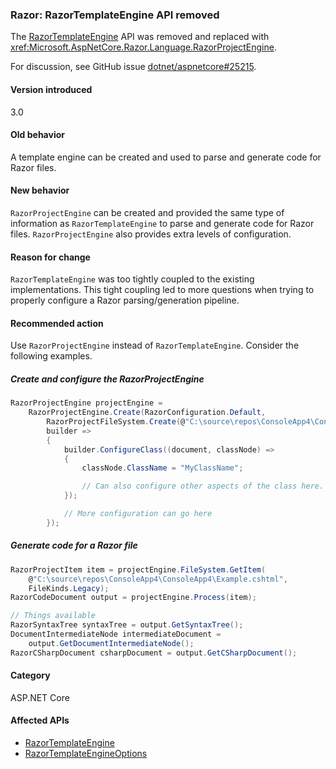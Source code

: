 ### Razor: RazorTemplateEngine API removed

The [RazorTemplateEngine](/dotnet/api/microsoft.aspnetcore.razor.language.razortemplateengine?view=aspnetcore-2.2) API was removed and replaced with <xref:Microsoft.AspNetCore.Razor.Language.RazorProjectEngine>.

For discussion, see GitHub issue [dotnet/aspnetcore#25215](https://github.com/dotnet/aspnetcore/issues/25215).

#### Version introduced

3.0

#### Old behavior

A template engine can be created and used to parse and generate code for Razor files.

#### New behavior

`RazorProjectEngine` can be created and provided the same type of information as `RazorTemplateEngine` to parse and generate code for Razor files. `RazorProjectEngine` also provides extra levels of configuration.

#### Reason for change

`RazorTemplateEngine` was too tightly coupled to the existing implementations. This tight coupling led to more questions when trying to properly configure a Razor parsing/generation pipeline.

#### Recommended action

Use `RazorProjectEngine` instead of `RazorTemplateEngine`. Consider the following examples.

##### Create and configure the RazorProjectEngine

```csharp
RazorProjectEngine projectEngine =
    RazorProjectEngine.Create(RazorConfiguration.Default,
        RazorProjectFileSystem.Create(@"C:\source\repos\ConsoleApp4\ConsoleApp4"),
        builder =>
        {
            builder.ConfigureClass((document, classNode) =>
            {
                classNode.ClassName = "MyClassName";

                // Can also configure other aspects of the class here.
            });

            // More configuration can go here
        });
```

##### Generate code for a Razor file

```csharp
RazorProjectItem item = projectEngine.FileSystem.GetItem(
    @"C:\source\repos\ConsoleApp4\ConsoleApp4\Example.cshtml",
    FileKinds.Legacy);
RazorCodeDocument output = projectEngine.Process(item);

// Things available
RazorSyntaxTree syntaxTree = output.GetSyntaxTree();
DocumentIntermediateNode intermediateDocument =
    output.GetDocumentIntermediateNode();
RazorCSharpDocument csharpDocument = output.GetCSharpDocument();
```

#### Category

ASP.NET Core

#### Affected APIs

- [RazorTemplateEngine](/dotnet/api/microsoft.aspnetcore.razor.language.razortemplateengine?view=aspnetcore-2.2)
- [RazorTemplateEngineOptions](/dotnet/api/microsoft.aspnetcore.razor.language.razortemplateengineoptions?view=aspnetcore-2.2)

<!--

#### Affected APIs

- `T:Microsoft.AspNetCore.Razor.Language.RazorTemplateEngine`
- `T:Microsoft.AspNetCore.Razor.Language.RazorTemplateEngineOptions`

-->
